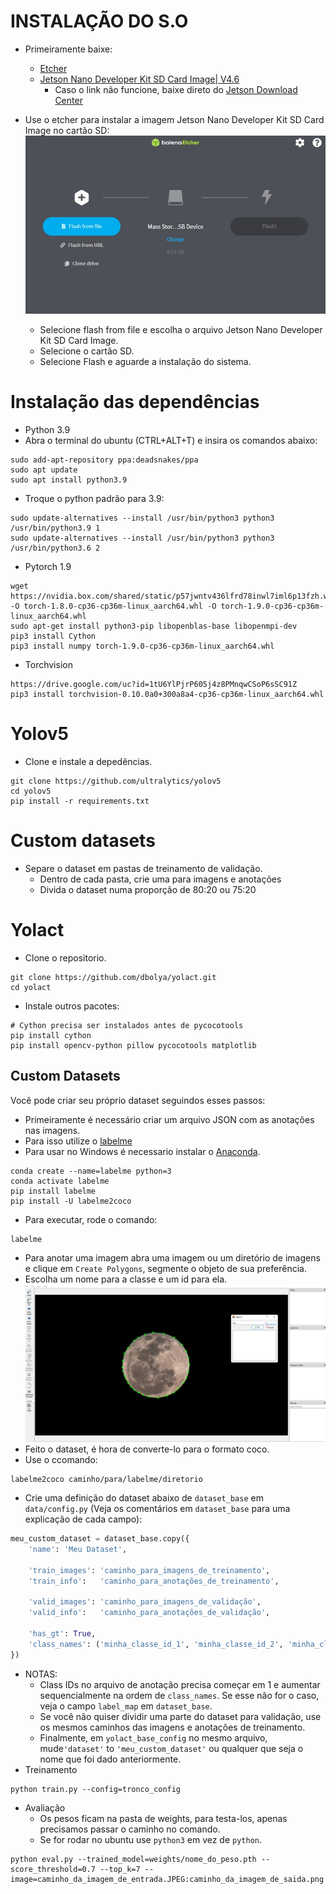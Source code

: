 # INSTALAÇÃO DO S.O
- Primeiramente baixe:
  - [Etcher](https://www.balena.io/etcher/)
  - [Jetson Nano Developer Kit SD Card Image| V4.6](https://developer.nvidia.com/embedded/l4t/r32_release_v6.1/jeston_nano/jetson-nano-jp46-sd-card-image.zip)
    - Caso o link não funcione, baixe direto do [Jetson Download Center](https://developer.nvidia.com/embedded/downloads#?search=nano)

- Use o etcher para instalar a imagem Jetson Nano Developer Kit SD Card Image no cartão SD:
![Example 0](https://github.com/hewertonfl/Tutorial_jetson_nano/blob/d910cdba80ab1e9c77cedecdfaee7b37392ec441/img_tut/Captura%20de%20tela%202022-07-13%20130141.jpg)
  - Selecione flash from file e escolha o arquivo Jetson Nano Developer Kit SD Card Image.
  - Selecione o cartão SD.
  - Selecione Flash e aguarde a instalação do sistema.

# Instalação das dependências
- Python 3.9
- Abra o terminal do ubuntu (CTRL+ALT+T) e insira os comandos abaixo:
```Shell
sudo add-apt-repository ppa:deadsnakes/ppa
sudo apt update
sudo apt install python3.9
```
- Troque o python padrão para 3.9:
 ```Shell
sudo update-alternatives --install /usr/bin/python3 python3 /usr/bin/python3.9 1
sudo update-alternatives --install /usr/bin/python3 python3 /usr/bin/python3.6 2
```
- Pytorch 1.9
```Shell
wget https://nvidia.box.com/shared/static/p57jwntv436lfrd78inwl7iml6p13fzh.whl -O torch-1.8.0-cp36-cp36m-linux_aarch64.whl -O torch-1.9.0-cp36-cp36m-linux_aarch64.whl
sudo apt-get install python3-pip libopenblas-base libopenmpi-dev 
pip3 install Cython
pip3 install numpy torch-1.9.0-cp36-cp36m-linux_aarch64.whl
```
- Torchvision
```Shell
https://drive.google.com/uc?id=1tU6YlPjrP605j4z8PMnqwCSoP6sSC91Z
pip3 install torchvision-0.10.0a0+300a8a4-cp36-cp36m-linux_aarch64.whl
```
# Yolov5
- Clone e instale a depedências.
 ```Shell
git clone https://github.com/ultralytics/yolov5
cd yolov5
pip install -r requirements.txt
 ```
# Custom datasets
 - Separe o dataset em pastas de treinamento de validação.
    - Dentro de cada pasta, crie uma para imagens e anotações
    - Divida o dataset numa proporção de 80:20 ou 75:20
 
 # Yolact
 - Clone o repositorio.
 ```Shell
git clone https://github.com/dbolya/yolact.git
cd yolact
```
- Instale outros pacotes:
 ```Shell
# Cython precisa ser instalados antes de pycocotools
pip install cython
pip install opencv-python pillow pycocotools matplotlib
 ```
## Custom Datasets
Você pode criar seu próprio dataset seguindos esses passos:
 - Primeiramente é necessário criar um arquivo JSON com as anotações nas imagens.
  - Para isso utilize o [labelme](https://github.com/wkentaro/labelme)
  - Para usar no Windows é necessario instalar o [Anaconda](https://www.anaconda.com).
  ```Shell
conda create --name=labelme python=3
conda activate labelme
pip install labelme
pip install -U labelme2coco
```
  - Para executar, rode o comando:
 ```Shell 
 labelme
  ```
  - Para anotar uma imagem abra uma imagem ou um diretório de imagens e clique em `Create Polygons`, segmente o objeto de sua preferência.
  - Escolha um nome para a classe e um id para ela.
![Example 1](https://github.com/hewertonfl/Tutorial_jetson_nano/blob/3046e5bc0c84ed53eaa847984f49fcc82d535eaf/img_tut/imagem_2022-07-13_155634959.png)
  - Feito o dataset, é hora de converte-lo para o formato coco.
  - Use o ccomando:
 ```Shell
 labelme2coco caminho/para/labelme/diretorio
  ```
 - Crie uma definição do dataset abaixo de  `dataset_base` em `data/config.py` (Veja os comentários em `dataset_base` para uma explicação de cada campo):
```Python
meu_custom_dataset = dataset_base.copy({
    'name': 'Meu Dataset',

    'train_images': 'caminho_para_imagens_de_treinamento',
    'train_info':   'caminho_para_anotações_de_treinamento',

    'valid_images': 'caminho_para_imagens_de_validação',
    'valid_info':   'caminho_para_anotações_de_validação',

    'has_gt': True,
    'class_names': ('minha_classe_id_1', 'minha_classe_id_2', 'minha_classe_id_3', ...)
})
```
 - NOTAS:
   - Class IDs no arquivo de anotação precisa começar em 1 e aumentar sequencialmente na ordem de `class_names`. Se esse não for o caso, veja o campo `label_map` em `dataset_base`.
   - Se você não quiser dividir uma parte do dataset para validação, use os mesmos caminhos das imagens e anotações de treinamento.
   - Finalmente, em `yolact_base_config` no mesmo arquivo, mude`'dataset'` to `'meu_custom_dataset'` ou qualquer que seja o nome que foi dado anteriormente.
- Treinamento
```Shell 
python train.py --config=tronco_config 
 ```
- Avaliação
  - Os pesos ficam na pasta de weights, para testa-los, apenas precisamos passar o caminho no comando.
  - Se for rodar no ubuntu use `python3` em vez de `python`.
```Shell
python eval.py --trained_model=weights/nome_do_peso.pth --score_threshold=0.7 --top_k=7 --image=caminho_da_imagem_de_entrada.JPEG:caminho_da_imagem_de_saida.png
 ```
